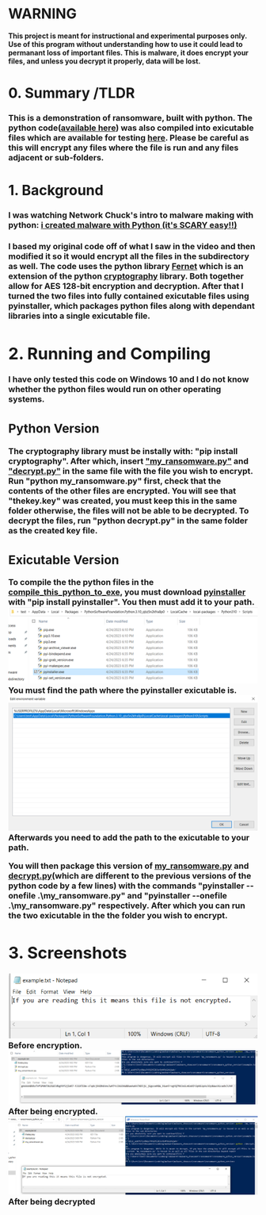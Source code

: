 # <h1><b>WARNING</b></h1>
<b>This project is meant for instructional and experimental purposes only. Use of this program without understanding how to use it could lead to permanant loss of important files. This is malware, it does encrypt your files, and unless you decrypt it properly, data will be lost.</b>
# 0. Summary /TLDR
<h3>This is a demonstration of ransomware, built with python. The python code(<a href="https://github.com/williammunnich/ransomware_example/tree/main/ransomware_python_version">available here</a>) was also compiled into exicutable files which are available for testing <a href="https://github.com/williammunnich/ransomware_example/tree/main/ransomware_executable_version/the_executable_files">here</a>. Please be careful as this will encrypt any files where the file is run and any files adjacent or sub-folders.</h3>

# 1. Background
<h3>I was watching Network Chuck's intro to malware making with python: <a href="https://www.youtube.com/watch?v=UtMMjXOlRQc&ab_channel=NetworkChuck">i created malware with Python (it's SCARY easy!!)</a></h3>
<h3>I based my original code off of what I saw in the video and then modified it so it would encrypt all the files in the subdirectory as well. The code uses the python library <a href="https://www.comparitech.com/blog/information-security/what-is-fernet/#:~:text=Fernet%20is%20a%20recipe%20that%20provides%20symmetric%20encryption,a%20range%20of%20different%20use%20cases%20for%20Fernet.">Fernet</a> which is an extension of the python <a href="https://pypi.org/project/cryptography/">cryptography</a> library. Both together allow for AES 128-bit encryption and decryption. After that I turned the two files into fully contained exicutable files using <href="https://pypi.org/project/pyinstaller/" a>pyinstaller</a>, which packages python files along with dependant libraries into a single exicutable file.</h>

# 2. Running and Compiling
I have only tested this code on Windows 10 and I do not know whether the python files would run on other operating systems. 
<h2><b>Python Version</b></h2>
The cryptography library must be instally with: "pip install cryptography". After which, insert <a href="https://github.com/williammunnich/ransomware_example/blob/main/ransomware_python_version/my_ransomware.py">"my_ransomware.py"</a> and <a href="https://github.com/williammunnich/ransomware_example/blob/main/ransomware_python_version/my_ransomware.py">"decrypt.py"</a> in the same file with the file you wish to encrypt. Run "python my_ransomware.py" first, check that the contents of the other files are encrypted. You will see that "thekey.key" was created, you must keep this in the same folder otherwise, the files will not be able to be decrypted. 
To decrypt the files, run "python decrypt.py" in the same folder as the created key file.

<h2><b>Exicutable Version</b></h2>
To compile the the python files in the <a href="https://github.com/williammunnich/ransomware_example/tree/main/ransomware_executable_version/compile_this_python_to_exe">compile_this_python_to_exe</a>, you must download <a href="https://pypi.org/project/pyinstaller/">pyinstaller</a> with "pip install pyinstaller". You then must add it to your path.
<img src="./readme_dependencies/pyinstaller_exe_path.PNG">
You must find the path where the pyinstaller exicutable is.
<img src="./readme_dependencies/add_to_path.PNG">
Afterwards you need to add the path to the exicutable to your path.

You will then package this version of <a href="https://github.com/williammunnich/ransomware_example/blob/main/ransomware_executable_version/compile_this_python_to_exe/my_ransomware.py">my_ransomware.py</a> and <a href="https://github.com/williammunnich/ransomware_example/blob/main/ransomware_executable_version/compile_this_python_to_exe/decrypt.py">decrypt.py</a>(which are different to the previous versions of the python code by a few lines) with the commands "pyinstaller --onefile .\my_ransomware.py" and "pyinstaller --onefile .\my_ransomware.py" respectively. 
After which you can run the two exicutable in the the folder you wish to encrypt. 




# 3. Screenshots

<div><img src="./readme_dependencies/before_enccryption.PNG">
Before encryption.
</div>
<div>
<img src="./readme_dependencies/after_encryption.PNG">
After being encrypted.
</div>
<div>
<img src="./readme_dependencies/after_decryption.PNG">
After being decrypted
</div>
 




